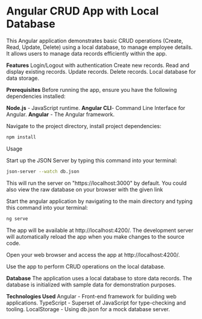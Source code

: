 
# Angular CRUD App with Local Database
This Angular application demonstrates basic CRUD operations (Create, Read, Update, Delete) using a local database, to manage employee details. It allows users to manage data records efficiently within the app.

**Features**
Login/Logout with authentication
Create new records.
Read and display existing records.
Update records.
Delete records.
Local database for data storage.

**Prerequisites**
Before running the app, ensure you have the following dependencies installed:

**Node.js** - JavaScript runtime.
**Angular CLI**- Command Line Interface for Angular.
**Angular** - The Angular framework.

Navigate to the project directory, install project dependencies:

```bash
npm install
```
Usage
 
Start up the JSON Server by typing this command into your terminal:

```bash
json-server --watch db.json
```

This will run the server on "https://localhost:3000" by default. You could also view the raw database on your browser with the given link

Start the angular application by navigating to the main directory and typing this command into your terminal:

```bash
ng serve
```

The app will be available at http://localhost:4200/. The development server will automatically reload the app when you make changes to the source code.

Open your web browser and access the app at http://localhost:4200/.

Use the app to perform CRUD operations on the local database.

**Database**
The application uses a local database to store data records. The database is initialized with sample data for demonstration purposes.

**Technologies Used**
Angular - Front-end framework for building web applications.
TypeScript - Superset of JavaScript for type-checking and tooling.
LocalStorage - Using db.json for a mock database server. 






